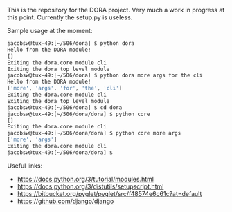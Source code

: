 This is the repository for the DORA project. Very much a work in progress at this point. Currently the setup.py is useless. 

Sample usage at the moment:
```bash
jacobsw@tux-49:[~/506/dora] $ python dora
Hello from the DORA module!
[]
Exiting the dora.core module cli
Exiting the dora top level module
jacobsw@tux-49:[~/506/dora] $ python dora more args for the cli
Hello from the DORA module!
['more', 'args', 'for', 'the', 'cli']
Exiting the dora.core module cli
Exiting the dora top level module
jacobsw@tux-49:[~/506/dora] $ cd dora
jacobsw@tux-49:[~/506/dora/dora] $ python core
[]
Exiting the dora.core module cli
jacobsw@tux-49:[~/506/dora/dora] $ python core more args
['more', 'args']
Exiting the dora.core module cli
jacobsw@tux-49:[~/506/dora/dora] $ 
```

Useful links:
 * https://docs.python.org/3/tutorial/modules.html
 * https://docs.python.org/3/distutils/setupscript.html
 * https://bitbucket.org/pyglet/pyglet/src/f48574e6c61c?at=default
 * https://github.com/django/django
